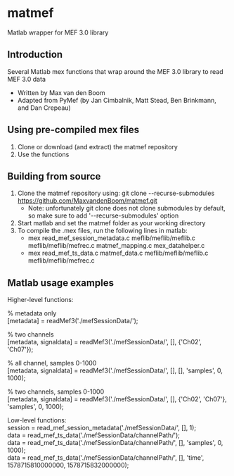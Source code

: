 # matmef
Matlab wrapper for MEF 3.0 library

## Introduction
Several Matlab mex functions that wrap around the MEF 3.0 library to read MEF 3.0 data

- Written by Max van den Boom
- Adapted from PyMef (by Jan Cimbalnik, Matt Stead, Ben Brinkmann, and Dan Crepeau)

## Using pre-compiled mex files
1. Clone or download (and extract) the matmef repository
2. Use the functions

## Building from source
1. Clone the matmef repository using: git clone --recurse-submodules https://github.com/MaxvandenBoom/matmef.git
   - Note: unfortunately git clone does not clone submodules by default, so make sure to add '--recurse-submodules' option
2. Start matlab and set the matmef folder as your working directory
3. To compile the .mex files, run the following lines in matlab:
   - mex read_mef_session_metadata.c meflib/meflib/meflib.c meflib/meflib/mefrec.c matmef_mapping.c mex_datahelper.c
   - mex read_mef_ts_data.c matmef_data.c meflib/meflib/meflib.c meflib/meflib/mefrec.c

## Matlab usage examples
  
Higher-level functions:  
  
% metadata only  
[metadata] = readMef3('./mefSessionData/');  

% two channels  
[metadata, signaldata] = readMef3('./mefSessionData/', [], {'Ch02', 'Ch07'});  

% all channel, samples 0-1000  
[metadata, signaldata] = readMef3('./mefSessionData/', [], [], 'samples', 0, 1000);  

% two channels, samples 0-1000  
[metadata, signaldata] = readMef3('./mefSessionData/', [], {'Ch02', 'Ch07'}, 'samples', 0, 1000);  
  
   
Low-level functions:  
session = read_mef_session_metadata('./mefSessionData/', [], 1);  
data = read_mef_ts_data('./mefSessionData/channelPath/');  
data = read_mef_ts_data('./mefSessionData/channelPath/', [], 'samples', 0, 1000);  
data = read_mef_ts_data('./mefSessionData/channelPath/', [], 'time', 1578715810000000, 1578715832000000);  

